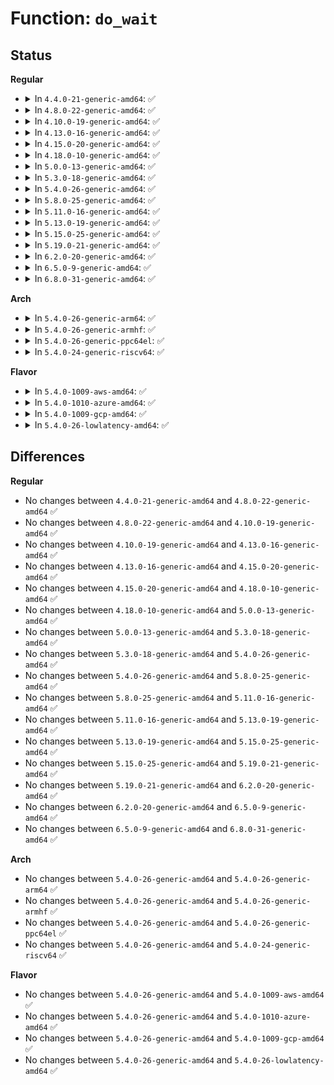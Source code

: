 # Function: <code>do_wait</code>

## Status
<b>Regular</b>
<ul>
<li>
<details>
<summary>In <code>4.4.0-21-generic-amd64</code>: ✅</summary>

```c
long int do_wait(struct wait_opts * wo)
```

```json
{
  "name": "do_wait",
  "collision_type": "Unique Static",
  "inline_type": "No",
  "funcs": [
    {
      "addr": 18446744071579382800,
      "name": "do_wait",
      "external": false,
      "loc": "kernel/exit.c:1466",
      "file": "kernel/exit.c",
      "inline": "seen, unknown",
      "caller_inline": [],
      "caller_func": [
        "kernel/exit.c:SyS_waitid",
        "kernel/exit.c:SyS_waitpid"
      ]
    }
  ],
  "symbols": [
    {
      "addr": 18446744071579382800,
      "name": "do_wait",
      "section": ".text",
      "bind": "STB_LOCAL",
      "size": 563
    }
  ]
}
```
</details>
</li>
<li>
<details>
<summary>In <code>4.8.0-22-generic-amd64</code>: ✅</summary>

```c
long int do_wait(struct wait_opts * wo)
```

```json
{
  "name": "do_wait",
  "collision_type": "Unique Static",
  "inline_type": "No",
  "funcs": [
    {
      "addr": 18446744071579395232,
      "name": "do_wait",
      "external": false,
      "loc": "kernel/exit.c:1551",
      "file": "kernel/exit.c",
      "inline": "seen, unknown",
      "caller_inline": [],
      "caller_func": [
        "kernel/exit.c:SyS_waitpid",
        "kernel/exit.c:SyS_waitid"
      ]
    }
  ],
  "symbols": [
    {
      "addr": 18446744071579395232,
      "name": "do_wait",
      "section": ".text",
      "bind": "STB_LOCAL",
      "size": 565
    }
  ]
}
```
</details>
</li>
<li>
<details>
<summary>In <code>4.10.0-19-generic-amd64</code>: ✅</summary>

```c
long int do_wait(struct wait_opts * wo)
```

```json
{
  "name": "do_wait",
  "collision_type": "Unique Static",
  "inline_type": "No",
  "funcs": [
    {
      "addr": 18446744071579415568,
      "name": "do_wait",
      "external": false,
      "loc": "kernel/exit.c:1541",
      "file": "kernel/exit.c",
      "inline": "seen, unknown",
      "caller_inline": [],
      "caller_func": [
        "kernel/exit.c:SyS_waitpid",
        "kernel/exit.c:SyS_waitid"
      ]
    }
  ],
  "symbols": [
    {
      "addr": 18446744071579415568,
      "name": "do_wait",
      "section": ".text",
      "bind": "STB_LOCAL",
      "size": 561
    }
  ]
}
```
</details>
</li>
<li>
<details>
<summary>In <code>4.13.0-16-generic-amd64</code>: ✅</summary>

```c
long int do_wait(struct wait_opts * wo)
```

```json
{
  "name": "do_wait",
  "collision_type": "Unique Static",
  "inline_type": "No",
  "funcs": [
    {
      "addr": 18446744071579402640,
      "name": "do_wait",
      "external": false,
      "loc": "kernel/exit.c:1497",
      "file": "kernel/exit.c",
      "inline": "seen, unknown",
      "caller_inline": [],
      "caller_func": [
        "kernel/exit.c:kernel_wait4",
        "kernel/exit.c:kernel_waitid"
      ]
    }
  ],
  "symbols": [
    {
      "addr": 18446744071579402640,
      "name": "do_wait",
      "section": ".text",
      "bind": "STB_LOCAL",
      "size": 548
    }
  ]
}
```
</details>
</li>
<li>
<details>
<summary>In <code>4.15.0-20-generic-amd64</code>: ✅</summary>

```c
long int do_wait(struct wait_opts * wo)
```

```json
{
  "name": "do_wait",
  "collision_type": "Unique Static",
  "inline_type": "No",
  "funcs": [
    {
      "addr": 18446744071579430672,
      "name": "do_wait",
      "external": false,
      "loc": "kernel/exit.c:1496",
      "file": "kernel/exit.c",
      "inline": "seen, unknown",
      "caller_inline": [],
      "caller_func": [
        "kernel/exit.c:kernel_wait4",
        "kernel/exit.c:kernel_waitid"
      ]
    }
  ],
  "symbols": [
    {
      "addr": 18446744071579430672,
      "name": "do_wait",
      "section": ".text",
      "bind": "STB_LOCAL",
      "size": 557
    }
  ]
}
```
</details>
</li>
<li>
<details>
<summary>In <code>4.18.0-10-generic-amd64</code>: ✅</summary>

```c
long int do_wait(struct wait_opts * wo)
```

```json
{
  "name": "do_wait",
  "collision_type": "Unique Static",
  "inline_type": "No",
  "funcs": [
    {
      "addr": 18446744071579445776,
      "name": "do_wait",
      "external": false,
      "loc": "kernel/exit.c:1496",
      "file": "kernel/exit.c",
      "inline": "seen, unknown",
      "caller_inline": [],
      "caller_func": [
        "kernel/exit.c:kernel_wait4",
        "kernel/exit.c:kernel_waitid"
      ]
    }
  ],
  "symbols": [
    {
      "addr": 18446744071579445776,
      "name": "do_wait",
      "section": ".text",
      "bind": "STB_LOCAL",
      "size": 570
    }
  ]
}
```
</details>
</li>
<li>
<details>
<summary>In <code>5.0.0-13-generic-amd64</code>: ✅</summary>

```c
long int do_wait(struct wait_opts * wo)
```

```json
{
  "name": "do_wait",
  "collision_type": "Unique Static",
  "inline_type": "No",
  "funcs": [
    {
      "addr": 18446744071579479296,
      "name": "do_wait",
      "external": false,
      "loc": "kernel/exit.c:1499",
      "file": "kernel/exit.c",
      "inline": "seen, unknown",
      "caller_inline": [],
      "caller_func": [
        "kernel/exit.c:kernel_wait4",
        "kernel/exit.c:kernel_waitid"
      ]
    }
  ],
  "symbols": [
    {
      "addr": 18446744071579479296,
      "name": "do_wait",
      "section": ".text",
      "bind": "STB_LOCAL",
      "size": 570
    }
  ]
}
```
</details>
</li>
<li>
<details>
<summary>In <code>5.3.0-18-generic-amd64</code>: ✅</summary>

```c
long int do_wait(struct wait_opts * wo)
```

```json
{
  "name": "do_wait",
  "collision_type": "Unique Static",
  "inline_type": "No",
  "funcs": [
    {
      "addr": 18446744071579497328,
      "name": "do_wait",
      "external": false,
      "loc": "kernel/exit.c:1503",
      "file": "kernel/exit.c",
      "inline": "seen, unknown",
      "caller_inline": [],
      "caller_func": [
        "kernel/exit.c:kernel_wait4",
        "kernel/exit.c:kernel_waitid"
      ]
    }
  ],
  "symbols": [
    {
      "addr": 18446744071579497328,
      "name": "do_wait",
      "section": ".text",
      "bind": "STB_LOCAL",
      "size": 551
    }
  ]
}
```
</details>
</li>
<li>
<details>
<summary>In <code>5.4.0-26-generic-amd64</code>: ✅</summary>

```c
long int do_wait(struct wait_opts * wo)
```

```json
{
  "name": "do_wait",
  "collision_type": "Unique Static",
  "inline_type": "No",
  "funcs": [
    {
      "addr": 18446744071579523328,
      "name": "do_wait",
      "external": false,
      "loc": "kernel/exit.c:1419",
      "file": "kernel/exit.c",
      "inline": "seen, unknown",
      "caller_inline": [],
      "caller_func": [
        "kernel/exit.c:kernel_wait4",
        "kernel/exit.c:kernel_waitid"
      ]
    }
  ],
  "symbols": [
    {
      "addr": 18446744071579523328,
      "name": "do_wait",
      "section": ".text",
      "bind": "STB_LOCAL",
      "size": 551
    }
  ]
}
```
</details>
</li>
<li>
<details>
<summary>In <code>5.8.0-25-generic-amd64</code>: ✅</summary>

```c
long int do_wait(struct wait_opts * wo)
```

```json
{
  "name": "do_wait",
  "collision_type": "Unique Static",
  "inline_type": "No",
  "funcs": [
    {
      "addr": 18446744071579554864,
      "name": "do_wait",
      "external": false,
      "loc": "kernel/exit.c:1423",
      "file": "kernel/exit.c",
      "inline": "seen, unknown",
      "caller_inline": [],
      "caller_func": [
        "kernel/exit.c:kernel_wait4",
        "kernel/exit.c:kernel_waitid"
      ]
    }
  ],
  "symbols": [
    {
      "addr": 18446744071579554864,
      "name": "do_wait",
      "section": ".text",
      "bind": "STB_LOCAL",
      "size": 541
    }
  ]
}
```
</details>
</li>
<li>
<details>
<summary>In <code>5.11.0-16-generic-amd64</code>: ✅</summary>

```c
long int do_wait(struct wait_opts * wo)
```

```json
{
  "name": "do_wait",
  "collision_type": "Unique Static",
  "inline_type": "No",
  "funcs": [
    {
      "addr": 18446744071579536128,
      "name": "do_wait",
      "external": false,
      "loc": "kernel/exit.c:1442",
      "file": "kernel/exit.c",
      "inline": "seen, unknown",
      "caller_inline": [],
      "caller_func": [
        "kernel/exit.c:kernel_wait",
        "kernel/exit.c:kernel_wait4",
        "kernel/exit.c:kernel_waitid"
      ]
    }
  ],
  "symbols": [
    {
      "addr": 18446744071579536128,
      "name": "do_wait",
      "section": ".text",
      "bind": "STB_LOCAL",
      "size": 530
    }
  ]
}
```
</details>
</li>
<li>
<details>
<summary>In <code>5.13.0-19-generic-amd64</code>: ✅</summary>

```c
long int do_wait(struct wait_opts * wo)
```

```json
{
  "name": "do_wait",
  "collision_type": "Unique Static",
  "inline_type": "No",
  "funcs": [
    {
      "addr": 18446744071579540224,
      "name": "do_wait",
      "external": false,
      "loc": "kernel/exit.c:1482",
      "file": "kernel/exit.c",
      "inline": "seen, unknown",
      "caller_inline": [],
      "caller_func": [
        "kernel/exit.c:kernel_wait",
        "kernel/exit.c:kernel_wait4",
        "kernel/exit.c:kernel_waitid"
      ]
    }
  ],
  "symbols": [
    {
      "addr": 18446744071579540224,
      "name": "do_wait",
      "section": ".text",
      "bind": "STB_LOCAL",
      "size": 745
    }
  ]
}
```
</details>
</li>
<li>
<details>
<summary>In <code>5.15.0-25-generic-amd64</code>: ✅</summary>

```c
long int do_wait(struct wait_opts * wo)
```

```json
{
  "name": "do_wait",
  "collision_type": "Unique Static",
  "inline_type": "No",
  "funcs": [
    {
      "addr": 18446744071579612720,
      "name": "do_wait",
      "external": false,
      "loc": "kernel/exit.c:1482",
      "file": "kernel/exit.c",
      "inline": "seen, unknown",
      "caller_inline": [],
      "caller_func": [
        "kernel/exit.c:kernel_wait",
        "kernel/exit.c:kernel_wait4",
        "kernel/exit.c:kernel_waitid"
      ]
    }
  ],
  "symbols": [
    {
      "addr": 18446744071579612720,
      "name": "do_wait",
      "section": ".text",
      "bind": "STB_LOCAL",
      "size": 762
    }
  ]
}
```
</details>
</li>
<li>
<details>
<summary>In <code>5.19.0-21-generic-amd64</code>: ✅</summary>

```c
long int do_wait(struct wait_opts * wo)
```

```json
{
  "name": "do_wait",
  "collision_type": "Unique Static",
  "inline_type": "No",
  "funcs": [
    {
      "addr": 18446744071579705456,
      "name": "do_wait",
      "external": false,
      "loc": "kernel/exit.c:1486",
      "file": "kernel/exit.c",
      "inline": "seen, unknown",
      "caller_inline": [],
      "caller_func": [
        "kernel/exit.c:kernel_wait",
        "kernel/exit.c:kernel_wait4",
        "kernel/exit.c:kernel_waitid",
        "kernel/exit.c:kernel_waitid"
      ]
    }
  ],
  "symbols": [
    {
      "addr": 18446744071579705456,
      "name": "do_wait",
      "section": ".text",
      "bind": "STB_LOCAL",
      "size": 799
    }
  ]
}
```
</details>
</li>
<li>
<details>
<summary>In <code>6.2.0-20-generic-amd64</code>: ✅</summary>

```c
long int do_wait(struct wait_opts * wo)
```

```json
{
  "name": "do_wait",
  "collision_type": "Unique Static",
  "inline_type": "No",
  "funcs": [
    {
      "addr": 18446744071579831008,
      "name": "do_wait",
      "external": false,
      "loc": "kernel/exit.c:1580",
      "file": "kernel/exit.c",
      "inline": "seen, unknown",
      "caller_inline": [],
      "caller_func": [
        "kernel/exit.c:kernel_wait",
        "kernel/exit.c:kernel_wait4",
        "kernel/exit.c:kernel_waitid",
        "kernel/exit.c:kernel_waitid"
      ]
    }
  ],
  "symbols": [
    {
      "addr": 18446744071579831008,
      "name": "do_wait",
      "section": ".text",
      "bind": "STB_LOCAL",
      "size": 799
    }
  ]
}
```
</details>
</li>
<li>
<details>
<summary>In <code>6.5.0-9-generic-amd64</code>: ✅</summary>

```c
long int do_wait(struct wait_opts * wo)
```

```json
{
  "name": "do_wait",
  "collision_type": "Unique Static",
  "inline_type": "No",
  "funcs": [
    {
      "addr": 18446744071579880080,
      "name": "do_wait",
      "external": false,
      "loc": "kernel/exit.c:1585",
      "file": "kernel/exit.c",
      "inline": "seen, unknown",
      "caller_inline": [],
      "caller_func": [
        "kernel/exit.c:kernel_wait",
        "kernel/exit.c:kernel_wait4",
        "kernel/exit.c:kernel_waitid"
      ]
    }
  ],
  "symbols": [
    {
      "addr": 18446744071579880080,
      "name": "do_wait",
      "section": ".text",
      "bind": "STB_LOCAL",
      "size": 799
    }
  ]
}
```
</details>
</li>
<li>
<details>
<summary>In <code>6.8.0-31-generic-amd64</code>: ✅</summary>

```c
long int do_wait(struct wait_opts * wo)
```

```json
{
  "name": "do_wait",
  "collision_type": "Unique Static",
  "inline_type": "No",
  "funcs": [
    {
      "addr": 18446744071579922832,
      "name": "do_wait",
      "external": false,
      "loc": "kernel/exit.c:1612",
      "file": "kernel/exit.c",
      "inline": "seen, unknown",
      "caller_inline": [],
      "caller_func": [
        "kernel/exit.c:kernel_wait",
        "kernel/exit.c:kernel_wait4",
        "kernel/exit.c:kernel_waitid"
      ]
    }
  ],
  "symbols": [
    {
      "addr": 18446744071579922832,
      "name": "do_wait",
      "section": ".text",
      "bind": "STB_LOCAL",
      "size": 264
    }
  ]
}
```
</details>
</li>
</ul>
<b>Arch</b>
<ul>
<li>
<details>
<summary>In <code>5.4.0-26-generic-arm64</code>: ✅</summary>

```c
long int do_wait(struct wait_opts * wo)
```

```json
{
  "name": "do_wait",
  "collision_type": "Unique Static",
  "inline_type": "No",
  "funcs": [
    {
      "addr": 18446603336490662184,
      "name": "do_wait",
      "external": false,
      "loc": "kernel/exit.c:1419",
      "file": "kernel/exit.c",
      "inline": "seen, unknown",
      "caller_inline": [],
      "caller_func": [
        "kernel/exit.c:kernel_wait4",
        "kernel/exit.c:kernel_waitid"
      ]
    }
  ],
  "symbols": [
    {
      "addr": 18446603336490662184,
      "name": "do_wait",
      "section": ".text",
      "bind": "STB_LOCAL",
      "size": 688
    }
  ]
}
```
</details>
</li>
<li>
<details>
<summary>In <code>5.4.0-26-generic-armhf</code>: ✅</summary>

```c
long int do_wait(struct wait_opts * wo)
```

```json
{
  "name": "do_wait",
  "collision_type": "Unique Static",
  "inline_type": "No",
  "funcs": [
    {
      "addr": 3224737948,
      "name": "do_wait",
      "external": false,
      "loc": "kernel/exit.c:1419",
      "file": "kernel/exit.c",
      "inline": "seen, unknown",
      "caller_inline": [],
      "caller_func": [
        "kernel/exit.c:kernel_wait4",
        "kernel/exit.c:kernel_waitid"
      ]
    }
  ],
  "symbols": [
    {
      "addr": 3224737948,
      "name": "do_wait",
      "section": ".text",
      "bind": "STB_LOCAL",
      "size": 756
    }
  ]
}
```
</details>
</li>
<li>
<details>
<summary>In <code>5.4.0-26-generic-ppc64el</code>: ✅</summary>

```c
long int do_wait(struct wait_opts * wo)
```

```json
{
  "name": "do_wait",
  "collision_type": "Unique Static",
  "inline_type": "No",
  "funcs": [
    {
      "addr": 13835058055283486464,
      "name": "do_wait",
      "external": false,
      "loc": "kernel/exit.c:1419",
      "file": "kernel/exit.c",
      "inline": "seen, unknown",
      "caller_inline": [],
      "caller_func": [
        "kernel/exit.c:kernel_wait4",
        "kernel/exit.c:kernel_waitid"
      ]
    }
  ],
  "symbols": [
    {
      "addr": 13835058055283486464,
      "name": "do_wait",
      "section": ".text",
      "bind": "STB_LOCAL",
      "size": 760
    }
  ]
}
```
</details>
</li>
<li>
<details>
<summary>In <code>5.4.0-24-generic-riscv64</code>: ✅</summary>

```c
long int do_wait(struct wait_opts * wo)
```

```json
{
  "name": "do_wait",
  "collision_type": "Unique Static",
  "inline_type": "No",
  "funcs": [
    {
      "addr": 18446743936271406202,
      "name": "do_wait",
      "external": false,
      "loc": "kernel/exit.c:1419",
      "file": "kernel/exit.c",
      "inline": "seen, unknown",
      "caller_inline": [],
      "caller_func": [
        "kernel/exit.c:kernel_wait4",
        "kernel/exit.c:kernel_waitid"
      ]
    }
  ],
  "symbols": [
    {
      "addr": 18446743936271406202,
      "name": "do_wait",
      "section": ".text",
      "bind": "STB_LOCAL",
      "size": 472
    }
  ]
}
```
</details>
</li>
</ul>
<b>Flavor</b>
<ul>
<li>
<details>
<summary>In <code>5.4.0-1009-aws-amd64</code>: ✅</summary>

```c
long int do_wait(struct wait_opts * wo)
```

```json
{
  "name": "do_wait",
  "collision_type": "Unique Static",
  "inline_type": "No",
  "funcs": [
    {
      "addr": 18446744071579496992,
      "name": "do_wait",
      "external": false,
      "loc": "kernel/exit.c:1419",
      "file": "kernel/exit.c",
      "inline": "seen, unknown",
      "caller_inline": [],
      "caller_func": [
        "kernel/exit.c:kernel_wait4",
        "kernel/exit.c:kernel_waitid"
      ]
    }
  ],
  "symbols": [
    {
      "addr": 18446744071579496992,
      "name": "do_wait",
      "section": ".text",
      "bind": "STB_LOCAL",
      "size": 551
    }
  ]
}
```
</details>
</li>
<li>
<details>
<summary>In <code>5.4.0-1010-azure-amd64</code>: ✅</summary>

```c
long int do_wait(struct wait_opts * wo)
```

```json
{
  "name": "do_wait",
  "collision_type": "Unique Static",
  "inline_type": "No",
  "funcs": [
    {
      "addr": 18446744071579425872,
      "name": "do_wait",
      "external": false,
      "loc": "kernel/exit.c:1419",
      "file": "kernel/exit.c",
      "inline": "seen, unknown",
      "caller_inline": [],
      "caller_func": [
        "kernel/exit.c:kernel_wait4",
        "kernel/exit.c:kernel_waitid"
      ]
    }
  ],
  "symbols": [
    {
      "addr": 18446744071579425872,
      "name": "do_wait",
      "section": ".text",
      "bind": "STB_LOCAL",
      "size": 551
    }
  ]
}
```
</details>
</li>
<li>
<details>
<summary>In <code>5.4.0-1009-gcp-amd64</code>: ✅</summary>

```c
long int do_wait(struct wait_opts * wo)
```

```json
{
  "name": "do_wait",
  "collision_type": "Unique Static",
  "inline_type": "No",
  "funcs": [
    {
      "addr": 18446744071579496912,
      "name": "do_wait",
      "external": false,
      "loc": "kernel/exit.c:1419",
      "file": "kernel/exit.c",
      "inline": "seen, unknown",
      "caller_inline": [],
      "caller_func": [
        "kernel/exit.c:kernel_wait4",
        "kernel/exit.c:kernel_waitid"
      ]
    }
  ],
  "symbols": [
    {
      "addr": 18446744071579496912,
      "name": "do_wait",
      "section": ".text",
      "bind": "STB_LOCAL",
      "size": 551
    }
  ]
}
```
</details>
</li>
<li>
<details>
<summary>In <code>5.4.0-26-lowlatency-amd64</code>: ✅</summary>

```c
long int do_wait(struct wait_opts * wo)
```

```json
{
  "name": "do_wait",
  "collision_type": "Unique Static",
  "inline_type": "No",
  "funcs": [
    {
      "addr": 18446744071579529504,
      "name": "do_wait",
      "external": false,
      "loc": "kernel/exit.c:1419",
      "file": "kernel/exit.c",
      "inline": "seen, unknown",
      "caller_inline": [],
      "caller_func": [
        "kernel/exit.c:kernel_wait4",
        "kernel/exit.c:kernel_waitid"
      ]
    }
  ],
  "symbols": [
    {
      "addr": 18446744071579529504,
      "name": "do_wait",
      "section": ".text",
      "bind": "STB_LOCAL",
      "size": 575
    }
  ]
}
```
</details>
</li>
</ul>

## Differences
<b>Regular</b>
<ul>
<li>
No changes between <code>4.4.0-21-generic-amd64</code> and <code>4.8.0-22-generic-amd64</code> ✅
</li>
<li>
No changes between <code>4.8.0-22-generic-amd64</code> and <code>4.10.0-19-generic-amd64</code> ✅
</li>
<li>
No changes between <code>4.10.0-19-generic-amd64</code> and <code>4.13.0-16-generic-amd64</code> ✅
</li>
<li>
No changes between <code>4.13.0-16-generic-amd64</code> and <code>4.15.0-20-generic-amd64</code> ✅
</li>
<li>
No changes between <code>4.15.0-20-generic-amd64</code> and <code>4.18.0-10-generic-amd64</code> ✅
</li>
<li>
No changes between <code>4.18.0-10-generic-amd64</code> and <code>5.0.0-13-generic-amd64</code> ✅
</li>
<li>
No changes between <code>5.0.0-13-generic-amd64</code> and <code>5.3.0-18-generic-amd64</code> ✅
</li>
<li>
No changes between <code>5.3.0-18-generic-amd64</code> and <code>5.4.0-26-generic-amd64</code> ✅
</li>
<li>
No changes between <code>5.4.0-26-generic-amd64</code> and <code>5.8.0-25-generic-amd64</code> ✅
</li>
<li>
No changes between <code>5.8.0-25-generic-amd64</code> and <code>5.11.0-16-generic-amd64</code> ✅
</li>
<li>
No changes between <code>5.11.0-16-generic-amd64</code> and <code>5.13.0-19-generic-amd64</code> ✅
</li>
<li>
No changes between <code>5.13.0-19-generic-amd64</code> and <code>5.15.0-25-generic-amd64</code> ✅
</li>
<li>
No changes between <code>5.15.0-25-generic-amd64</code> and <code>5.19.0-21-generic-amd64</code> ✅
</li>
<li>
No changes between <code>5.19.0-21-generic-amd64</code> and <code>6.2.0-20-generic-amd64</code> ✅
</li>
<li>
No changes between <code>6.2.0-20-generic-amd64</code> and <code>6.5.0-9-generic-amd64</code> ✅
</li>
<li>
No changes between <code>6.5.0-9-generic-amd64</code> and <code>6.8.0-31-generic-amd64</code> ✅
</li>
</ul>
<b>Arch</b>
<ul>
<li>
No changes between <code>5.4.0-26-generic-amd64</code> and <code>5.4.0-26-generic-arm64</code> ✅
</li>
<li>
No changes between <code>5.4.0-26-generic-amd64</code> and <code>5.4.0-26-generic-armhf</code> ✅
</li>
<li>
No changes between <code>5.4.0-26-generic-amd64</code> and <code>5.4.0-26-generic-ppc64el</code> ✅
</li>
<li>
No changes between <code>5.4.0-26-generic-amd64</code> and <code>5.4.0-24-generic-riscv64</code> ✅
</li>
</ul>
<b>Flavor</b>
<ul>
<li>
No changes between <code>5.4.0-26-generic-amd64</code> and <code>5.4.0-1009-aws-amd64</code> ✅
</li>
<li>
No changes between <code>5.4.0-26-generic-amd64</code> and <code>5.4.0-1010-azure-amd64</code> ✅
</li>
<li>
No changes between <code>5.4.0-26-generic-amd64</code> and <code>5.4.0-1009-gcp-amd64</code> ✅
</li>
<li>
No changes between <code>5.4.0-26-generic-amd64</code> and <code>5.4.0-26-lowlatency-amd64</code> ✅
</li>
</ul>
